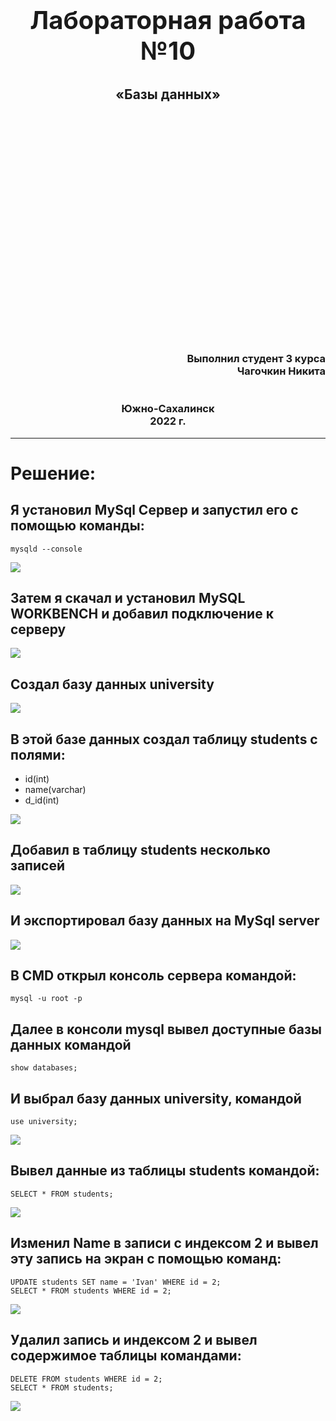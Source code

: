
<h2 style="text-align: center; margin-top: 100px;font-size:40px">Лабораторная работа №10</h2>
<h2 style="text-align: center; margin-top:10px">«Базы данных»</h2>
<h3 style="text-align: right; margin-top:400px">Выполнил студент 3 курса <br> Чагочкин Никита</h3>
<h3 style="text-align: center; margin-top:40px">Южно-Сахалинск <br>2022 г. </h3>

- - -
# Решение:
## Я установил MySql Сервер и запустил его с помощью команды:
    mysqld --console

![](1.png)
## Затем я скачал и установил MySQL WORKBENCH и добавил подключение к серверу

![](2.png)
## Создал базу данных university

![](4.png)
## В этой базе данных создал таблицу students с полями:
- id(int)
- name(varchar)
- d_id(int)

![](5.png)
## Добавил в таблицу students несколько записей

![](6.png)

## И экспортировал базу данных на MySql server

![](7.png)

## В CMD открыл консоль сервера командой:
    mysql -u root -p 
## Далее в консоли mysql вывел доступные базы данных командой 
    show databases;
## И выбрал базу данных university, командой
    use university;

![](8.png)

## Вывел данные из таблицы students командой:
    SELECT * FROM students;

![](9.png)

## Изменил Name в записи с индексом 2 и вывел эту запись на экран с помощью команд:
    UPDATE students SET name = 'Ivan' WHERE id = 2;
    SELECT * FROM students WHERE id = 2;

![](10.png)
## Удалил запись и индексом 2 и вывел содержимое таблицы командами:
    DELETE FROM students WHERE id = 2;
    SELECT * FROM students;

![](11.png)
